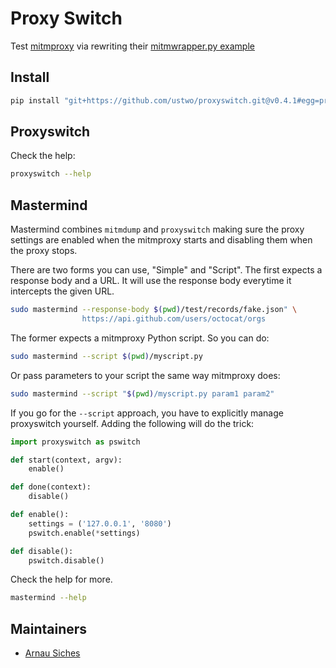 # Proxy Switch

Test [mitmproxy](https://mitmproxy.org) via rewriting their [mitmwrapper.py example](https://github.com/mitmproxy/mitmproxy/blob/master/examples/mitmproxywrapper.py)

## Install

```sh
pip install "git+https://github.com/ustwo/proxyswitch.git@v0.4.1#egg=proxyswitch"
```

## Proxyswitch

Check the help:

```sh
proxyswitch --help
```


## Mastermind

Mastermind combines `mitmdump` and `proxyswitch` making sure the proxy settings
are enabled when the mitmproxy starts and disabling them when the proxy stops.

There are two forms you can use, "Simple" and "Script".  The first expects a
response body and a URL.  It will use the response body everytime it intercepts
the given URL.


```sh
sudo mastermind --response-body $(pwd)/test/records/fake.json" \
                https://api.github.com/users/octocat/orgs
```

The former expects a mitmproxy Python script. So you can do:

```sh
sudo mastermind --script $(pwd)/myscript.py
```

Or pass parameters to your script the same way mitmproxy does:

```sh
sudo mastermind --script "$(pwd)/myscript.py param1 param2"
```

If you go for the `--script` approach, you have to explicitly manage proxyswitch
yourself. Adding the following will do the trick:

```python
import proxyswitch as pswitch

def start(context, argv):
    enable()

def done(context):
    disable()

def enable():
    settings = ('127.0.0.1', '8080')
    pswitch.enable(*settings)

def disable():
    pswitch.disable()
```


Check the help for more.

```sh
mastermind --help
```


## Maintainers

* [Arnau Siches](mailto:arnau@ustwo.com)
